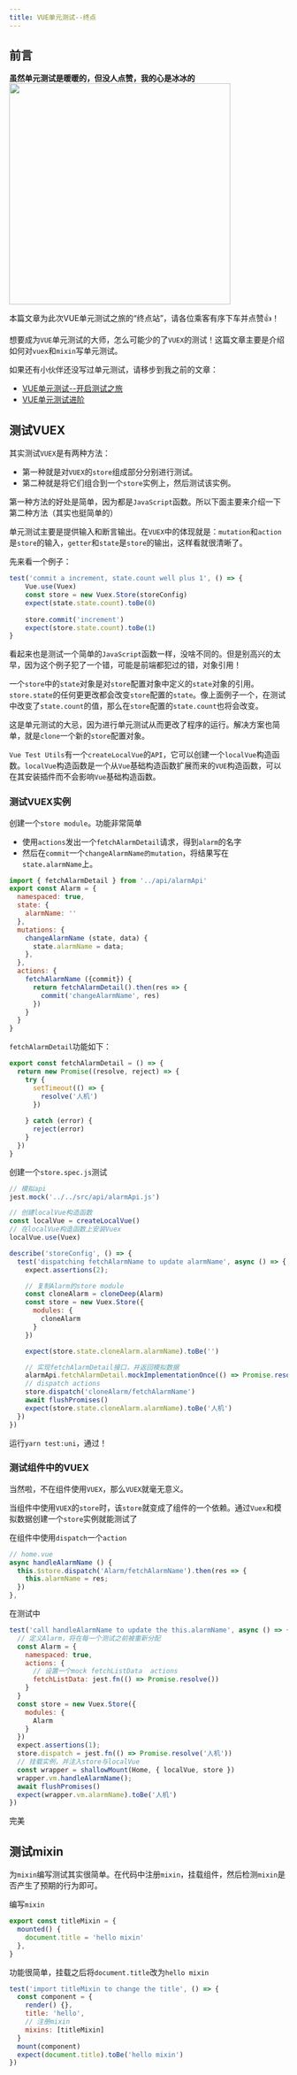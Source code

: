 ```yaml
---
title: VUE单元测试--终点
---
```


## 前言
**虽然单元测试是暖暖的，但没人点赞，我的心是冰冰的**
<img src='https://p1-juejin.byteimg.com/tos-cn-i-k3u1fbpfcp/4303b1dad7bb4199a9cf8c7b796b741f~tplv-k3u1fbpfcp-watermark.image' width=400>

本篇文章为此次VUE单元测试之旅的“终点站”，请各位乘客有序下车并点赞👍！

想要成为`VUE`单元测试的大师，怎么可能少的了`VUEX`的测试！这篇文章主要是介绍如何对`vuex`和`mixin`写单元测试。

如果还有小伙伴还没写过单元测试，请移步到我之前的文章：
* [VUE单元测试--开启测试之旅](https://juejin.cn/post/6906295144505409549)
* [VUE单元测试进阶](https://juejin.cn/post/6916677772962168845)

## 测试VUEX
其实测试`VUEX`是有两种方法：
* 第一种就是对`VUEX`的`store`组成部分分别进行测试。
* 第二种就是将它们组合到一个`store`实例上，然后测试该实例。

第一种方法的好处是简单，因为都是`JavaScript`函数。所以下面主要来介绍一下第二种方法（其实也挺简单的）

单元测试主要是提供输入和断言输出。在`VUEX`中的体现就是：`mutation`和`action`是`store`的输入，`getter`和`state`是`store`的输出，这样看就很清晰了。

先来看一个例子：
```js
test('commit a increment, state.count well plus 1', () => {
    Vue.use(Vuex)
    const store = new Vuex.Store(storeConfig)
    expect(state.state.count).toBe(0)
    
    store.commit('increment')
    expect(store.state.count).toBe(1)
}
```
看起来也是测试一个简单的`JavaScript`函数一样，没啥不同的。但是别高兴的太早，因为这个例子犯了一个错，可能是前端都犯过的错，对象引用！

一个`store`中的`state`对象是对`store`配置对象中定义的`state`对象的引用。`store.state`的任何更更改都会改变`store`配置的`state`。像上面例子一个，在测试中改变了`state.count`的值，那么在`store`配置的`state.count`也将会改变。

这是单元测试的大忌，因为进行单元测试从而更改了程序的运行。解决方案也简单，就是`clone`一个新的`store`配置对象。

`Vue Test Utils`有一个`createLocalVue`的`API`，它可以创建一个`localVue`构造函数。`localVue`构造函数是一个从`Vue`基础构造函数扩展而来的`VUE`构造函数，可以在其安装插件而不会影响`Vue`基础构造函数。

### 测试VUEX实例
创建一个`store module`。功能非常简单
* 使用`actions`发出一个`fetchAlarmDetail`请求，得到`alarm`的名字
* 然后在`commit`一个`changeAlarmName的mutation`，将结果写在`state.alarmName`上。
```js
import { fetchAlarmDetail } from '../api/alarmApi'
export const Alarm = {
  namespaced: true,
  state: {
    alarmName: ''
  },
  mutations: {
    changeAlarmName (state, data) {
      state.alarmName = data;
    },
  },
  actions: {
    fetchAlarmName ({commit}) {
      return fetchAlarmDetail().then(res => {
        commit('changeAlarmName', res)
      })
    }
  }
}
```
`fetchAlarmDetail`功能如下：
```js
export const fetchAlarmDetail = () => {
  return new Promise((resolve, reject) => {
    try {
      setTimeout(() => {
        resolve('人机')
      })
      
    } catch (error) {
      reject(error)
    }
  })
}
```

创建一个`store.spec.js`测试
```js
// 模拟api
jest.mock('../../src/api/alarmApi.js')

// 创建localVue构造函数
const localVue = createLocalVue()
// 在localVue构造函数上安装Vuex
localVue.use(Vuex)

describe('storeConfig', () => {
  test('dispatching fetchAlarmName to update alarmName', async () => {
    expect.assertions(2);

    // 复制Alarm的store module
    const cloneAlarm = cloneDeep(Alarm)
    const store = new Vuex.Store({
      modules: {
        cloneAlarm
      }
    })

    expect(store.state.cloneAlarm.alarmName).toBe('')

    // 实现fetchAlarmDetail接口，并返回模拟数据
    alarmApi.fetchAlarmDetail.mockImplementationOnce(() => Promise.resolve('人机'));
    // dispatch actions
    store.dispatch('cloneAlarm/fetchAlarmName')
    await flushPromises()
    expect(store.state.cloneAlarm.alarmName).toBe('人机')
  })
})
```
运行`yarn test:uni`，通过！

### 测试组件中的VUEX
当然啦，不在组件使用`VUEX`，那么`VUEX`就毫无意义。

当组件中使用`VUEX`的`store`时，该`store`就变成了组件的一个依赖。通过`Vuex`和模拟数据创建一个`store`实例就能测试了

在组件中使用`dispatch`一个`action`
```js
// home.vue
async handleAlarmName () {
  this.$store.dispatch('Alarm/fetchAlarmName').then(res => {
    this.alarmName = res;
  })
},
```
在测试中
```js
test('call handleAlarmName to update the this.alarmName', async () => {
  // 定义Alarm，将在每一个测试之前被重新分配
  const Alarm = {
    namespaced: true,
    actions: {
      // 设置一个mock fetchListData  actions
      fetchListData: jest.fn(() => Promise.resolve())
    }
  }
  const store = new Vuex.Store({
    modules: {
      Alarm
    }
  })
  expect.assertions(1);
  store.dispatch = jest.fn(() => Promise.resolve('人机'))
  // 挂载实例，并注入store与localVue
  const wrapper = shallowMount(Home, { localVue, store })
  wrapper.vm.handleAlarmName();
  await flushPromises()
  expect(wrapper.vm.alarmName).toBe('人机')
})
```
完美

## 测试mixin
为`mixin`编写测试其实很简单。在代码中注册`mixin`，挂载组件，然后检测`mixin`是否产生了预期的行为即可。

编写`mixin`
```js
export const titleMixin = {
  mounted() {
    document.title = 'hello mixin'
  },
}
```
功能很简单，挂载之后将`document.title`改为`hello mixin`
```js
test('import titleMixin to change the title', () => {
  const component = {
    render() {},
    title: 'hello',
    // 注册mixin
    mixins: [titleMixin]
  }
  mount(component)
  expect(document.title).toBe('hello mixin')
})
```
